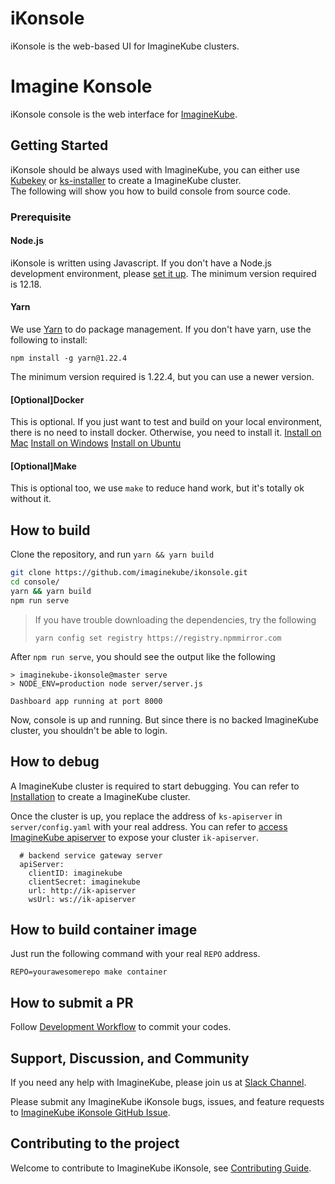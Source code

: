 # iKonsole
iKonsole is the web-based UI for ImagineKube clusters. 

# Imagine Konsole

iKonsole console is the web interface for [ImagineKube](https://github.com/imaginekube/imaginekube-platform).


## Getting Started

iKonsole should be always used with ImagineKube, you can either use [Kubekey](https://github.com/imaginekube/ikonsole) or [ks-installer](https://github.com/imaginekube/ikube-installer) to create a ImagineKube cluster.  
The following will show you how to build console from source code.


### Prerequisite
#### Node.js
iKonsole is written using Javascript. If you don't have a Node.js development environment, please [set it up](https://nodejs.org/en/download/). The minimum version required is 12.18.

#### Yarn
We use [Yarn](https://yarnpkg.com/) to do package management. If you don't have yarn, use the following to install:
```
npm install -g yarn@1.22.4
```
The minimum version required is 1.22.4, but you can use a newer version.

#### [Optional]Docker
This is optional. If you just want to test and build on your local environment, there is no need to install docker. Otherwise, you need to install it.
[Install on Mac](https://docs.docker.com/desktop/mac/install/)
[Install on Windows](https://docs.docker.com/desktop/windows/install/)
[Install on Ubuntu](https://docs.docker.com/engine/install/ubuntu/)

#### [Optional]Make
This is optional too, we use `make` to reduce hand work, but it's totally ok without it.

## How to build

Clone the repository, and run `yarn && yarn build`
```sh
git clone https://github.com/imaginekube/ikonsole.git
cd console/
yarn && yarn build
npm run serve
```
> If you have trouble downloading the dependencies, try the following
>
> `yarn config set registry https://registry.npmmirror.com`


After `npm run serve`, you should see the output like the following

```
> imaginekube-ikonsole@master serve
> NODE_ENV=production node server/server.js

Dashboard app running at port 8000
```
Now, console is up and running. But since there is no backed ImagineKube cluster, you shouldn't be able to login.

## How to debug
A ImagineKube cluster is required to start debugging. You can refer to [Installation](https://github.com/imaginekube/imaginekube#installation) to create a ImagineKube cluster.

Once the cluster is up, you replace the address of `ks-apiserver` in `server/config.yaml` with your real address. You can refer to [access ImagineKube apiserver](docs/access-backend.md) to expose your cluster `ik-apiserver`.
```
  # backend service gateway server
  apiServer:
    clientID: imaginekube
    clientSecret: imaginekube
    url: http://ik-apiserver
    wsUrl: ws://ik-apiserver
```

## How to build container image

Just run the following command with your real `REPO` address.
```
REPO=yourawesomerepo make container
```

## How to submit a PR

Follow [Development Workflow](/docs/development-workflow.md) to commit your codes.

## Support, Discussion, and Community

If you need any help with ImagineKube, please join us at [Slack Channel](https://join.slack.com/t/imaginekube/shared_invite/).

Please submit any ImagineKube iKonsole bugs, issues, and feature requests to [ImagineKube iKonsole GitHub Issue](https://github.com/imaginekube/ikonsole/issues).

## Contributing to the project

Welcome to contribute to ImagineKube iKonsole, see [Contributing Guide](CONTRIBUTING.md).

